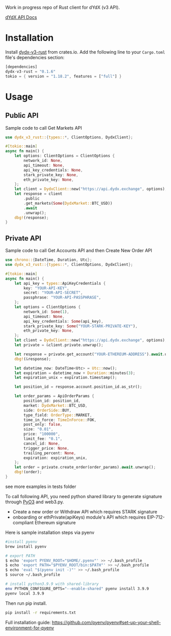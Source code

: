 Work in progress repo of Rust client for dYdX (v3 API).

[dYdX API Docs](https://docs.dydx.exchange/)

# Installation

Install [dydx-v3-rust](https://crates.io/crates/dydx-v3-rust) from crates.io. Add the following line to your `Cargo.toml` file's dependencies section:

```rust
[dependencies]
dydx-v3-rust = "0.1.6"
tokio = { version = "1.18.2", features = ["full"] }
```

# Usage

## Public API

Sample code to call Get Markets API

```rust
use dydx_v3_rust::{types::*, ClientOptions, DydxClient};

#[tokio::main]
async fn main() {
    let options: ClientOptions = ClientOptions {
        network_id: None,
        api_timeout: None,
        api_key_credentials: None,
        stark_private_key: None,
        eth_private_key: None,
    };
    let client = DydxClient::new("https://api.dydx.exchange", options);
    let response = client
        .public
        .get_markets(Some(DydxMarket::BTC_USD))
        .await
        .unwrap();
    dbg!(response);
}
```

## Private API

Sample code to call Get Accounts API and then Create New Order API

```rust
use chrono::{DateTime, Duration, Utc};
use dydx_v3_rust::{types::*, ClientOptions, DydxClient};

#[tokio::main]
async fn main() {
    let api_key = types::ApiKeyCredentials {
        key: "YOUR-API-KEY",
        secret: "YOUR-API-SECRET",
        passphrase: "YOUR-API-PASSPHRASE",
    };
    let options = ClientOptions {
        network_id: Some(1),
        api_timeout: None,
        api_key_credentials: Some(api_key),
        stark_private_key: Some("YOUR-STARK-PRIVATE-KEY"),
        eth_private_key: None,
    };
    let client = DydxClient::new("https://api.dydx.exchange", options);
    let private = &client.private.unwrap();

    let response = private.get_account("YOUR-ETHEREUM-ADDRESS").await.unwrap();
    dbg!(&response);

    let datetime_now: DateTime<Utc> = Utc::now();
    let expiration = datetime_now + Duration::minutes(3);
    let expiration_unix = expiration.timestamp();

    let position_id = response.account.position_id.as_str();

    let order_params = ApiOrderParams {
        position_id: position_id,
        market: DydxMarket::BTC_USD,
        side: OrderSide::BUY,
        type_field: OrderType::MARKET,
        time_in_force: TimeInForce::FOK,
        post_only: false,
        size: "0.01",
        price: "100000",
        limit_fee: "0.1",
        cancel_id: None,
        trigger_price: None,
        trailing_percent: None,
        expiration: expiration_unix,
    };
    let order = private.create_order(order_params).await.unwrap();
    dbg!(order);
}
```

see more examples in tests folder

To call following API, you need python shared library to generate signature through [PyO3](https://github.com/PyO3/pyo3) and web3.py.

- Create a new order or Withdraw API which requires STARK signature
- onboarding or ethPrivate(apiKeys) module's API which requires EIP-712-compliant Ethereum signature

Here is sample installation steps via pyenv

```sh
#install pyenv
brew install pyenv

# export PATH
$ echo 'export PYENV_ROOT="$HOME/.pyenv"' >> ~/.bash_profile
$ echo 'export PATH="$PYENV_ROOT/bin:$PATH"' >> ~/.bash_profile
$ echo 'eval "$(pyenv init -)"' >> ~/.bash_profile
$ source ~/.bash_profile

# install python3.9.9 with shared-library
env PYTHON_CONFIGURE_OPTS="--enable-shared" pyenv install 3.9.9
pyenv local 3.9.9
```

Then run pip install.

```sh
pip install -r requirements.txt
```

Full installation guide: https://github.com/pyenv/pyenv#set-up-your-shell-environment-for-pyenv
